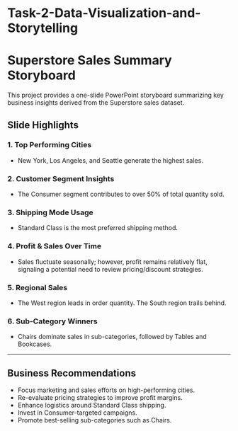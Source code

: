 # Task-2-Data-Visualization-and-Storytelling

# Superstore Sales Summary Storyboard

This project provides a one-slide PowerPoint storyboard summarizing key business insights derived from the Superstore sales dataset.

## Slide Highlights

### 1. **Top Performing Cities**
- New York, Los Angeles, and Seattle generate the highest sales.

### 2. **Customer Segment Insights**
- The Consumer segment contributes to over 50% of total quantity sold.

### 3. **Shipping Mode Usage**
- Standard Class is the most preferred shipping method.

### 4. **Profit & Sales Over Time**
- Sales fluctuate seasonally; however, profit remains relatively flat, signaling a potential need to review pricing/discount strategies.

### 5. **Regional Sales**
- The West region leads in order quantity. The South region trails behind.

### 6. **Sub-Category Winners**
- Chairs dominate sales in sub-categories, followed by Tables and Bookcases.

---

## Business Recommendations

- Focus marketing and sales efforts on high-performing cities.
- Re-evaluate pricing strategies to improve profit margins.
- Enhance logistics around Standard Class shipping.
- Invest in Consumer-targeted campaigns.
- Promote best-selling sub-categories such as Chairs.


